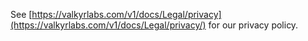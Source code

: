 See [https://valkyrlabs.com/v1/docs/Legal/privacy](https://valkyrlabs.com/v1/docs/Legal/privacy/) for our privacy policy.